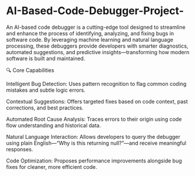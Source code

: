 # AI-Based-Code-Debugger-Project-

An AI-based code debugger is a cutting-edge tool designed to streamline and enhance the process of identifying, analyzing, and fixing bugs in software code. By leveraging machine learning and natural language processing, these debuggers provide developers with smarter diagnostics, automated suggestions, and predictive insights—transforming how modern software is built and maintained.

🔍 Core Capabilities

Intelligent Bug Detection: Uses pattern recognition to flag common coding mistakes and subtle logic errors.

Contextual Suggestions: Offers targeted fixes based on code context, past corrections, and best practices.

Automated Root Cause Analysis: Traces errors to their origin using code flow understanding and historical data.

Natural Language Interaction: Allows developers to query the debugger using plain English—“Why is this returning null?”—and receive meaningful responses.

Code Optimization: Proposes performance improvements alongside bug fixes for cleaner, more efficient code.

